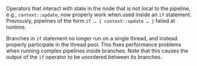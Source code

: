 Operators that interact with state in the node that is not local to the
pipeline, e.g., `context::update`, now properly work when used inside an `if`
statement. Previously, pipelines of the form `if … { context::update … }` failed
at runtime.

Branches in `if` statement no longer run on a single thread, and instead
properly participate in the thread pool. This fixes performance problems when
running complex pipelines inside branches. Note that this causes the output of
the `if` operator to be unordered between its branches.
